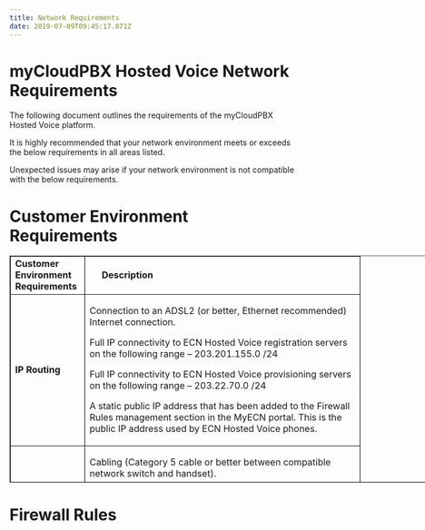 ```yaml
---
title: Network Requirements
date: 2019-07-09T09:45:17.071Z
---
```

# myCloudPBX Hosted Voice Network Requirements

The following document outlines the requirements of the myCloudPBX Hosted Voice platform. 

It is highly recommended that your network environment meets or exceeds the below requirements in all areas listed. 

Unexpected issues may arise if your network environment is not compatible with the below requirements. 

# Customer Environment Requirements

<table style="height: 400px; width: 796px; border-color: black; margin-left: auto; margin-right: auto;" border="black">
<tbody>
<tr>
<td style="width: 114px; text-align: left;"><strong>Customer Environment Requirements</strong></td>
<td style="width: 468px; text-align: left;"><strong>&nbsp; &nbsp; &nbsp;Description</strong></td>
</tr>
<tr>
<td style="width: 114px;"><strong>IP Routing</strong></td>
<td style="width: 468px; text-align: left;">
<div class="page" title="Page 1">
<div class="section">
<div class="layoutArea">
<div class="column">
<p>Connection​ ​to​ ​an​ ​ADSL2​ ​(or​ ​better,​ ​Ethernet​ ​recommended) Internet​ ​connection.</p>
<p>​​​​​​Full​ ​IP​ ​connectivity​ ​to​ ​ECN​ ​Hosted​ ​Voice​ ​registration​ ​servers​ ​on the​ ​following​ ​range​ ​&ndash;​ ​203.201.155.0​ ​/24</p>
<p>​​​​​​Full​ ​IP​ ​connectivity​ ​to​ ​ECN​ ​Hosted​ ​Voice​ ​provisioning​ ​servers​ ​on the​ ​following​ ​range​ ​&ndash;​ ​203.22.70.0​ ​/24</p>
<p>​​​​​​A​ ​static​ ​public​ ​IP​ ​address​ ​that​ ​has​ ​been​ ​added​ ​to​ ​the​ ​Firewall Rules​ ​management​ ​section​ ​in​ ​the​ ​MyECN​ ​portal.​ ​This​ ​is​ ​the public​ ​IP​ ​address​ ​used​ ​by​ ​ECN​ ​Hosted​ ​Voice​ ​phones.</p>
</div>
</div>
</div>
</div>
</td>
</tr>
<tr>
<td style="width: 114px;"><strong>LAN Environment</strong></td>
<td style="width: 468px; text-align: left;">
<div class="page" title="Page 1">
<div class="section">
<div class="layoutArea">
<div class="column">
<p>Cabling​ ​(Category​ ​5​ ​cable​ ​or​ ​better​ ​between​ ​compatible​ ​network switch​ ​and​ ​handset).</p>
<p>​​​​​​Connectivity​ ​to​ ​a​ ​switch​ ​(with​ ​uplink​ ​for​ ​Internet​ ​access)​ ​via​ ​a RJ-45​ ​port​ ​using​ ​Category​ ​5​ ​or​ ​better​ ​cabling.</p>
<p>​​​​​​Power​ ​over​ ​Ethernet​ ​(PoE)​ ​allowing​ ​for​ ​a​ ​draw​ ​of​ ​2.4​ ​&ndash;​ ​10.5​ ​W per​ ​phone​ ​OR;​ ​individual​ ​power​ ​pack​ ​and​ ​general​ ​power​ ​outlet (GPO)​ ​per​ ​phone.</p>
<p>​​​​​​DHCP​ ​server​ ​with​ ​available​ ​IP​ ​addresses​ ​in​ ​a​ ​subnet​ ​with Internet​ ​connectivity.</p>
<p>​​​​​​DHCP​ ​Server​ ​providing​ ​option​ ​66​ ​and​ ​option​ ​160​ ​if auto-provisioning​ ​is​ ​to​ ​be​ ​used.</p>
<div class="page" title="Page 2">
<div class="section">
<div class="layoutArea">
<div class="column">
<p>​​​​​​A​ ​single​ ​VLAN​ ​for​ ​both​ ​data​ ​and​ ​phones​ ​OR;​ ​a​ ​voice​ ​VLAN​ ​and data​ ​VLAN​ ​both​ ​with​ ​Internet​ ​connectivity.</p>
<p>​​​​​​IP​ ​connectivity​ ​between​ ​PC&rsquo;s​ ​and​ ​phones.</p>
</div>
</div>
</div>
</div>
</div>
</div>
</div>
</div>
</td>
</tr>
</tbody>
</table>

# Firewall Rules
